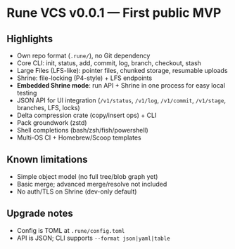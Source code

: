 
# Rune VCS v0.0.1 — First public MVP

## Highlights
- Own repo format (`.rune/`), no Git dependency
- Core CLI: init, status, add, commit, log, branch, checkout, stash
- Large Files (LFS-like): pointer files, chunked storage, resumable uploads
- Shrine: file-locking (P4-style) + LFS endpoints
- **Embedded Shrine mode**: run API + Shrine in one process for easy local testing
- JSON API for UI integration (`/v1/status`, `/v1/log`, `/v1/commit`, `/v1/stage`, branches, LFS, locks)
- Delta compression crate (copy/insert ops) + CLI
- Pack groundwork (zstd)
- Shell completions (bash/zsh/fish/powershell)
- Multi-OS CI + Homebrew/Scoop templates

## Known limitations
- Simple object model (no full tree/blob graph yet)
- Basic merge; advanced merge/resolve not included
- No auth/TLS on Shrine (dev-only default)

## Upgrade notes
- Config is TOML at `.rune/config.toml`
- API is JSON; CLI supports `--format json|yaml|table`
